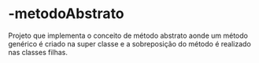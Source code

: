 # -metodoAbstrato
Projeto que implementa o conceito de método abstrato aonde um método genérico é criado na super classe e a sobreposição do método é realizado nas classes filhas.
